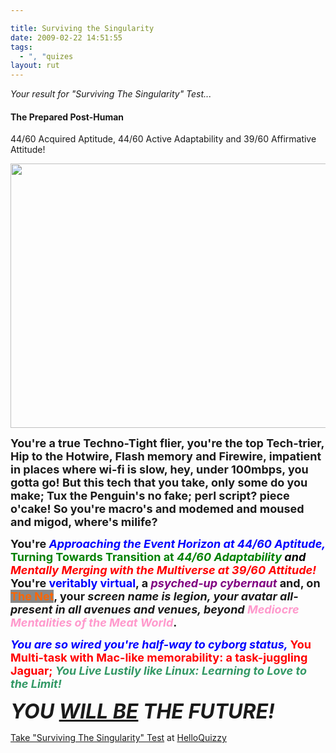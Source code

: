 ```yaml
---

title: Surviving the Singularity
date: 2009-02-22 14:51:55
tags:
  - ", "quizes
layout: rut
---
```


<p><em>Your result for "Surviving The Singularity" Test...</em></p>
<h4>The Prepared Post-Human</h4>
<p>44/60 Acquired Aptitude,  44/60 Active Adaptability and  39/60 Affirmative Attitude!</p>
<p style="text-align:center"><img src="http://cdn.okcimg.com/php/load_okc_image.php/images/0x0/0x0/0/18295788726617586933.jpeg" width="724" height="423"  /></p>
<div><p><span style="font-size:large;"><strong>You're a true Techno-Tight flier, you're the top Tech-trier, Hip to the Hotwire, Flash memory and Firewire, impatient in places where wi-fi is slow, hey, under 100mbps, you gotta go! But this tech that you take, only some do you make; Tux the Penguin's no fake; perl script? piece o'cake! So you're macro's and modemed and moused and migod, where's milife?  </strong></span></p>

<p><span style="font-size:large;"><strong>You're <span style="color:#0000ff;"><em>Approaching the Event Horizon at  44/60 Aptitude,  </em></span><span style="color:#008000;">Turning Towards Transition at </span></strong><span style="color:#008000;"><strong><em>44/60 Adaptability <span style="color:#000000;">and</span></em></strong></span><strong><span style="color:#008000;"></span> <span style="color:#ff0000;"><em>Mentally </em></span></strong><span style="color:#ff0000;"><strong><em>Merging with the Multiverse at 39/60 Attitude!</em></strong><strong>    </strong></span><strong><em><span style="color:#ff0000;"></span></em>You're <span style="color:#0000ff;">veritably virtual</span>, a <em><span style="color:#800080;">psyched-up cybernaut</span></em>  and, on <span style="color:#ff6600;"><span style="background-color:#888888;">The Net</span></span>,  your <em>screen name is legion,  your avatar all-present in all avenues and venues, </em></strong><strong><em>beyond </em></strong><strong><em><span style="color:#ff99cc;">Mediocre Mentalities of the Meat World</span></em>.  </strong></span></p>
<p>
 <strong>
  <span style="font-size:large;">
   <span style="color:#ff0000;">
    <em>
     <span style="color:#0000ff;">
      You are so wired you're half-way to cyborg status,
     </span>
    </em> You Multi-task with Mac-like memorability: a task-juggling Jaguar;
   </span>
    <em>
     <span style="color:#339966;"> You Live Lustily like Linux: Learning to Love to the Limit!
    </span>
   </em>
  </span>
 </strong>
</p>
<span style="font-size:xx-large;"><em><strong>YOU <span style="text-decoration:underline;">WILL BE</span> </strong></em></span><em><strong><span style="font-size:xx-large;">THE FUTURE!</span></strong></em></div><p><a href="http://www.helloquizzy.com/tests/surviving-the-singularity-test">Take "Surviving The Singularity" Test</a> at <a href="http://www.helloquizzy.com/">HelloQuizzy</a></p>

